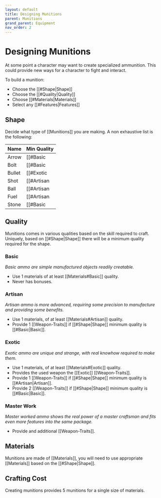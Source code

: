 ```yaml
---
layout: default
title: Designing Munitions
parent: Munitions
grand_parent: Equipment
nav_order: 2
---
```

# Designing Munitions
At some point a character may want to create specialized ammunition. This could provide new ways for a character to fight and interact.

To build a munition:
- Choose the [[#Shape|Shape]]
- Choose the [[#Quality|Quality]]
- Choose [[#Materials|Materials]]
- Select any [[#Features|Features]]

## Shape
Decide what type of [[Munitions]] you are making. A non exhaustive list is the following:


| Name   | Min Quality         |
| ------ | ------------------- |
| Arrow  | [[#Basic|Basic]]     |
| Bolt   | [[#Basic|Basic]]     |
| Bullet | [[#Exotic|Exotic]]   |
| Shot   | [[#Artisan|Artisan]] |
| Ball   | [[#Artisan|Artisan]] |
| Fuel   | [[#Artisan|Artisan]] |
| Stone  | [[#Basic|Basic]]     |

## Quality
Munitions comes in various qualities based on the skill required to craft. Uniquely, based on [[#Shape|Shape]] there will be a minimum quality required for the shape.

### Basic
*Basic ammo are simple manufactured objects readily creatable.* 
* Use 1 materials of at least [[Materials#Basic]] quality.
* Never has bonuses.


### Artisan

*Artisan ammo is more advanced, requiring some precision to manufacture and providing some benefits.*
* Use 1 materials, of at least [[Materials#Artisan]] quality.
* Provide 1 [[Weapon-Traits]] if [[#Shape|Shape]] minimum quality is [[#Basic|Basic]].

### Exotic
*Exotic ammo are unique and strange, with real knowhow required to make them.*
* Use 1 materials, of at least [[Materials#Exotic]] quality.
* Provides the used weapon the [[Exotic]] [[Weapon-Traits]].
* Provide 1 [[Weapon-Traits]] if [[#Shape|Shape]] minimum quality is [[#Artisan|Artisan]].
* Provide 2 [[Weapon-Traits]] if [[#Shape|Shape]] minimum quality is [[#Basic|Basic]].

### Master Work
*Master worked ammo shows the real power of a master craftsman and fits even more features into the same package.* 
* Provide and additional [[Weapon-Traits]].

## Materials
Munitions are made of [[Materials]], you will need to use appropriate [[Materials]] based on the [[#Shape|Shape]]. 
 
## Crafting Cost
Creating munitions provides 5 munitions for a single size of materials. 

